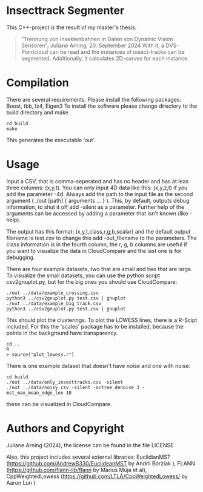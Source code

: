# Insecttrack Segmenter   

This C++-project is the result of my master's thesis. 
> "Trennung von Insektenbahnen in Daten von Dynamic Vision Sensoren", Juliane Arning, 20. September 2024
With it, a DVS-Pointcloud can be read and the instances of insect-tracks can be segmented. Additionally, it calculates 2D-curves for each instance. 

# Compilation  

There are several requirements. 
Please install the following packages: Boost, tbb, lz4, Eigen3
To install the software please change directory to the build directory and make
```
cd build
make
```


This generates the executable 'out'.

# Usage  

Input a CSV, that is comma-seperated and has no header and has at leas three columns: (x,y,t). You can only input 4D data like this: (x,y,z,t) if you add the parameter -4d. 
Always add the path to the input file as the second argument ( ./out [path] { arguments ... }  ). This, by default, outputs debug information, to shut it off add -silent as a parameter. Further help of the arguments can be accessed by 
adding a parameter that isn't known (like -help). 

The output has this format: (x,y,t,class,r,g,b,scalar) and the default output filename is test.csv to change this add -out_filename <filename> to the parameters. The class information is in the fourth column, the r, g, b columns are useful if you want to visualize the data in CloudCompare and the last one is for debugging. 

There are four example datasets, two that are small and two that are large. To visualize the small datasets, you can use the python script csv2gnuplot.py, but for the big ones you should use CloudCompare:

```
./out ../data/example_crossing.csv
python3 ../csv2gnuplot.py test.csv | gnuplot
./out ../data/example_big_track.csv
python3 ../csv2gnuplot.py test.csv | gnuplot
```

This should plot the clusterings. To plot the LOWESS lines, there is a R-Scipt included. For this the 'scales' package has to be installed, because the points in the background have transparency. 

```
cd ..
R
> source("plot_lowess.r")
```

There is one example dataset that doesn't have noise and one with noise:

```
cd build
./out ../data/only_insecttracks.csv -silent
./out ../data/noisy.csv -silent -octree_denoise 3 -mst_max_mean_edge_len 10
```
these can be visualized in CloudCompare. 


# Authors and Copyright  

Juliane Arning (2024), the license can be found in the file LICENSE


Also, this project includes several external libraries: EuclidianMST (https://github.com/AndrewB330/EuclideanMST by Andrii Borziak ), FLANN (https://github.com/flann-lib/flann by Marius Muja et al), CppWeightedLowess (https://github.com/LTLA/CppWeightedLowess/ by Aaron Lun )
